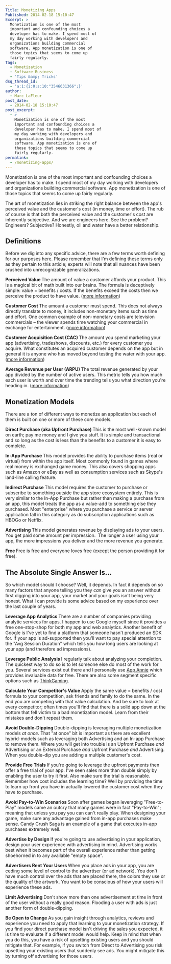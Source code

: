 ```yaml
---
Title: Monetizing Apps
Published: 2014-02-18 15:10:47
Excerpt: >
  Monetization is one of the most
  important and confounding choices a
  developer has to make. I spend most of
  my day working with developers and
  organizations building commercial
  software. App monetization is one of
  those topics that seems to come up
  fairly regularly.
Tags:
  - Monetization
  - Software Business
  - 'Tips &amp; Tricks'
dsq_thread_id:
  - 'a:1:{i:0;s:10:"3546631366";}'
author:
  - Marc LaFleur
post_date:
  - 2014-02-18 15:10:47
post_excerpt:
  - >
    Monetization is one of the most
    important and confounding choices a
    developer has to make. I spend most of
    my day working with developers and
    organizations building commercial
    software. App monetization is one of
    those topics that seems to come up
    fairly regularly.
permalink:
  - /monetizing-apps/
---
```

Monetization is one of the most important and confounding choices a developer has to make. I spend most of my day working with developers and organizations building commercial software. App monetization is one of those topics that seems to come up fairly regularly.

The art of monetization lies in striking the right balance between the app's perceived value and the customer's cost (in money, time or effort). The rub of course is that both the perceived value and the customer's cost are inherently subjective. And we are engineers here. See the problem? Engineers? Subjective? Honestly, oil and water have a better relationship.

<h2>Definitions</h2>

Before we dig into any specific advice, there are a few terms worth defining for our purposes here. Please remember that I'm defining these terms only as they pertain to this article; experts will note that all nuances have been crushed into unrecognizable generalizations.

<strong>Perceived Value
</strong>The amount of value a customer affords your product. This is a magical bit of math built into our brains. The formula is deceptively simple: value = benefits / costs. If the benefits exceed the costs then we perceive the product to have value. (<a href="http://en.wikipedia.org/wiki/Value_(marketing)" target="_blank">more information</a>)

<strong>Customer Cost
</strong>The amount a customer must spend. This does not always directly translate to money, it includes non-monetary items such as time and effort. One common example of non-monetary costs are television commercials – the viewer spends time watching your commercial in exchange for entertainment. (<a href="http://en.wikipedia.org/wiki/Customer_Cost" target="_blank">more information</a>)

<strong>Customer Acquisition Cost (CAC)
</strong>The amount you spend marketing your app (advertising, tradeshows, discounts, etc.) for every customer you acquire. What constitutes an acquired customer depends on the app but in general it is anyone who has moved beyond testing the water with your app. (<a href="http://en.wikipedia.org/wiki/Customer_acquisition_cost" target="_blank">more information</a>)

<strong>Average Revenue per User (ARPU)
</strong>The total revenue generated by your app divided by the number of active users. This metric tells you how much each user is worth and over time the trending tells you what direction you're heading in. (<a href="http://en.wikipedia.org/wiki/Average_revenue_per_user" target="_blank">more information</a>)

<h2>Monetization Models</h2>

There are a ton of different ways to monetize an application but each of them is built on one or more of these core models.

<strong>Direct Purchase (aka Upfront Purchase)
</strong>This is the most well-known model on earth; pay me money and I give you stuff. It is simple and transactional and so long as the cost is less than the benefits to a customer it is easy to complete.

<strong>In-App Purchase
</strong>This model provides the ability to purchase items (real or virtual) from within the app itself. Most commonly found in games where real money is exchanged game money. This also covers shopping apps such as Amazon or eBay as well as consumption services such as Skype's land-line calling feature.

<strong>Indirect Purchase
</strong>This model requires the customer to purchase or subscribe to something outside the app store ecosystem entirely. This is very similar to the In-App Purchase but rather than making a purchase from an app, this model treats the app as a value-add to something else they purchased. Most "enterprise" where you purchase a service or server application fall in this category as do subscription applications such as HBOGo or Netflix.

<strong>Advertising
</strong>This model generates revenue by displaying ads to your users. You get paid some amount per impression.  The longer a user using your app, the more impressions you deliver and the more revenue you generate.

<strong>Free
</strong>Free is free and everyone loves free (except the person providing it for free).

<h2>The Absolute Single Answer Is…</h2>

So which model should I choose? Well, it depends. In fact it depends on so many factors that anyone telling you they <em>can</em> give you an answer without first digging into your app, your market and your goals isn't being very honest. What I can provide is some advice based on my experience over the last couple of years.

<strong>Leverage App Analytics
</strong>There are a number of companies providing analytic services for apps. I happen to use Google myself since it provides a free one-stop-shop for both my app and web analytics. Another benefit of Google is I've yet to find a platform that someone hasn't produced an SDK for. If your app is ad-supported then you'll want to pay special attention to the "Avg Session Duration" which tells you how long users are looking at your app (and therefore ad impressions).

<strong>Leverage Public Analysis
</strong>I regularly talk about analyzing your completion. The quickest way to do so is to let someone else do most of the work for you. Several services exist out there and I personally use <a href="http://www.appannie.com">App Annie</a> which provides invaluable data for free. There are also some segment specific options such as <a href="http://thinkgaming.com/">ThinkGaming</a>.

<strong>Calculate Your Competitor's Value
</strong>Apply the same value = benefits / cost formula to your competition, ask friends and family to do the same. In the end you are competing with that value calculation. And be sure to look at every competitor; often times you'll find that there is a solid app down at the bottom that fell victim to a bad monetization model. Learn from their mistakes and don't repeat them.

<strong>Avoid Double-Dipping
</strong>Double-dipping is leveraging multiple monetization models <em>at once</em>. That "at once" bit is important as there are excellent hybrid-models such as leveraging both Advertising and an In-app Purchase to remove them. Where you will get into trouble is an Upfront Purchase <em>and</em> Advertising or an External Purchase <em>and </em>Upfront Purchase <em>and</em> Advertising. When you double-dip you are adding a multiple customer's cost.

<strong>Provide Free Trials
</strong>If you're going to leverage the upfront payments then offer a free trial of your app. I've seen sales more than double simply by enabling the user to try it first. Also make sure the trial is reasonable. Remember how cost includes the learning time? Well by providing the time to learn up front you have in actually lowered the customer cost when they have to purchase.

<strong>Avoid Pay-to-Win Scenarios
</strong>Soon after games began leveraging "Free-to-Play" models came an outcry that many games were in fact "Pay-to-Win"; meaning that unless you pay you can can't really play. When designing your game, make sure any advantage gained from in-app purchases make sense. Candy Crush Saga is an example of a game that executes in-app purchases extremely well. <strong>
</strong>

<strong>Advertise by Design
</strong>If you're going to use advertising in your application, design your user experience with advertising in mind. Advertising works best when it becomes part of the overall experience rather than getting shoehorned in to any available "empty space".

<strong>Advertisers Rent Your Users
</strong>When you place ads in your app, you are ceding some level of control to the advertiser (or ad network). You don't have much control over the ads that are placed there, the colors they use or the quality of the artwork. You want to be conscious of how your users will experience these ads.

<strong>Limit Advertising
</strong>Don't show more than one advertisement at time in front of the user without a really good reason. Flooding a user with ads is just another form of double-dipping.

<strong>Be Open to Change
</strong>As you gain insight through analytics, reviews and experience you need to apply that learning to your monetization strategy. If you find your direct purchase model isn't driving the sales you expected, it is time to evaluate if a different model would help. Keep in mind that when you do this, you have a risk of upsetting existing users and you should mitigate that. For example, if you switch from Direct to Advertising you risk upsetting your existing users that suddenly see ads. You might mitigate this by turning off advertising for those users.